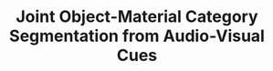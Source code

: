 ---
title: "Joint Object-Material Category Segmentation from Audio-Visual Cues"
year: 2015
pdf_url: "http://www.robots.ox.ac.uk/~tvg/publications/2015/Arnab_BMVC2015.pdf"
category: "vision"
author_list: "Anurag Arnab, Michael Sapienza, Stuart Golodetz, Julien Valentin, Ondrej Miksik, Shahram Izadi, Philip H.S. Torr"
grant: "NULL"
pub_in: "British Machine Vision Conference (BMVC)"
---